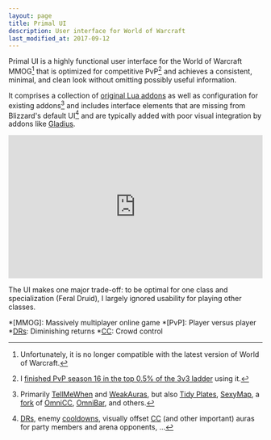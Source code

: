 ```yaml
---
layout: page
title: Primal UI
description: User interface for World of Warcraft
last_modified_at: 2017-09-12
---
```


<!-- TODO: special favicon? -->

Primal UI is a highly functional<!--, yet clean and minimal--> user interface for the
World of Warcraft MMOG[^unmaintained] that is optimized for competitive PvP[^gladiator]
and achieves a consistent, minimal, and clean look without omitting <!-- hiding -->
possibly useful information.
<!-- while showing all possibly useful information. -->
<!-- trading off functionality. -->

It comprises a collection of [original Lua addons](https://github.com/Primal-UI) as well
as configuration for existing addons[^addons] and includes interface elements that are
missing from Blizzard's default UI[^missing] and are typically added with poor visual
integration by addons like [Gladius][].

<div style="position: relative; width: 100%; height: 0; padding-bottom: 56.25%;">
<iframe style="position: absolute; top: 0; left: 0; width: 100%; height: 100%"
src="https://www.youtube.com/embed/qVEXJF1SYD4" frameborder="0" allowfullscreen>
</iframe>
</div>

The UI makes one major trade-off: to be optimal for one class and specialization (Feral
Druid), I largely ignored usability for playing other classes.

[^unmaintained]: Unfortunately, it is no longer compatible with the latest version of
    World of Warcraft.

[^addons]:
    Primarily [TellMeWhen](https://wow.curseforge.com/projects/tellmewhen) and
    [WeakAuras](https://github.com/WeakAuras/WeakAuras2), but also [Tidy
    Plates](https://wow.curseforge.com/projects/tidy-plates),
    [SexyMap](https://wow.curseforge.com/projects/sexymap), a
    [fork](https://github.com/meribold/OmniCC) of
    [OmniCC](https://github.com/tullamods/OmniCC),
    [OmniBar](https://mods.curse.com/addons/wow/omnibar), and others.

[^gladiator]: I [finished PvP season 16 in the top 0.5% of the 3v3 ladder][gladiator]
    using it.

[^missing]: [DRs][], enemy [cooldowns][cooldown], visually offset [CC][] (and other
    important) auras for party members and arena opponents, ...

<!-- [MMOG]: https://en.wikipedia.org/wiki/Massively_multiplayer_online_game -->
[Gladius]: https://mods.curse.com/addons/wow/gladius
[gladiator]: https://worldofwarcraft.com/en-gb/character/outland/mornien/achievements/feats-of-strength/player-vs-player
<!-- [DR]: https://wow.gamepedia.com/Diminishing_returns -->
[DRs]: http://skill-capped.com/guides/shared_drs.php
[cooldown]: https://wow.gamepedia.com/Cooldown
[CC]: https://wow.gamepedia.com/Crowd_control

*[MMOG]: Massively multiplayer online game
*[PvP]: Player versus player
*[DRs]: Diminishing returns
*[CC]: Crowd control

<!-- vim: set tw=90 sts=-1 sw=4 et spell: -->
